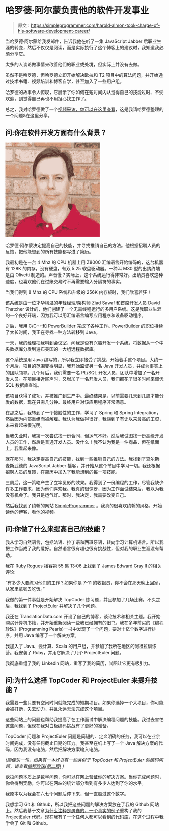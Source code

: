 # 哈罗德·阿尔蒙负责他的软件开发事业

> 原文：<https://simpleprogrammer.com/harold-almon-took-charge-of-his-software-development-career/>

当哈罗德·阿尔蒙给我发邮件，告诉我他在听了一集 JavaScript Jabber 后职业生涯的转变，然后不仅仅是阅读，而是实际执行了这个博客上的建议时，我知道我必须分享它。

太多的人谈论做事情来改善他们的职业或处境，但实际上并没有去做。

虽然不是哈罗德，但哈罗德立即开始解决欧拉和 T2 项目中的算法问题，并开始通过技术书籍、视频培训和博客自学，甚至加入了一些用户组。

哈罗德的故事令人惊叹，它展示了你如何在短时间内从觉得自己的技能过时、不受欢迎，到觉得自己再也不用担心找工作了。

总之，我对哈罗德做了一个[视频采访，你可以在这里查看](https://youtu.be/IyiwAmoIuew)，这是我请哈罗德整理的一个问题&在这里分享。

## 问:你在软件开发方面有什么背景？

![Harold Almon decided to improve his skills and looked for ways to market himself. He added all the skills he could think of to his resume based on feedback from recruiters.](img/fae571eb03228367837793b07db38f4e.png)

哈罗德·阿尔蒙决定提高自己的技能，并寻找推销自己的方法。他根据招聘人员的反馈，把他能想到的所有技能都写进了简历。

我最初是在一台 4 Mhz 的 CPU 机器上用 Z8000 汇编语言开始编码的，这台机器有 128K 的内存，没有硬盘，有双 5.25 软盘驱动器。一种叫 M30 型的出纳终端是由 Olivetti 制造的。声音慢？实际上，这个系统运行得非常好。出纳员喜欢这种速度，也喜欢他们在过账交易时不再需要输入分隔符的事实。

当我们得到 8 Mhz 的 CPU 系统和升级的 256K 内存板时，我们欣喜若狂！

该系统是由一位才华横溢的年轻经理/架构师 Ziad Sawaf 和首席开发人员 David Thatcher 设计的，他们创建了一个无需线程运行的多用户系统。这是我职业生涯的一个良好开端，因为我可以用汇编语言编写应用程序和设备驱动程序。

之后，我用 C/C++和 PowerBuilder 完成了各种工作。PowerBuilder 的职位持续了太长时间，我正在寻找一种方法转移到 Java。

一天，我的经理把我叫到会议室，问我是否有兴趣开发一个系统，将数据从一个中央数据库分发到遍布美国的一大组远程数据库。

这个系统是用 Java 编写的，所以我立即接受了挑战，开始着手这个项目。大约一个月后，项目的范围变得明显，我开始监督另一名 Java 开发人员，并成为事实上的团队领导。几个月后，我们需要一名 PL/SQL 开发人员，团队中增加了一名开发人员。在项目接近尾声时，又增加了一名开发人员，我们都花了很多时间来调优 SQL 数据库查询。

该项目获得了成功，并被推广到生产中。最终结果是，以前需要几天到几周才能分发的数据，现在只需几分钟。最终用户对该应用程序非常满意。

在那之后，我转到了一个接触性的工作，学习了 Spring 和 Spring Integration，然后因为内部重组而被解雇。我认为我做得很好，我赚到了有史以来最高的工资，未来看起来很光明。

当我失业时，我第一次尝试找一份合同，但运气不好。然后我试图找一份高级开发人员的工作，然后是普通开发人员。没什么！我不认为我是一件商品，但在纸面上，我看起来像。

就在那时，我决定提高自己的技能，找到一些推销自己的方法。我找到了查尔斯·麦斯武德的 JavaScript Jabber 播客，并开始从这个节目中学习一切。我还根据招聘人员的反馈，在简历中加入了我能想到的每一项技能。

三周后，这一策略产生了立竿见影的效果。我得到了一份编程的工作，尽管我缺少许多工作要求，因为他们喜欢我。我真的很惊讶，因为工作面试结束后，我以为我没有机会了。我只是运气好。那时，我决定，我需要改变自己。

然后我找到了约翰的网站 [SimpleProgrammer](https://simpleprogrammer.com/) 。我真的很喜欢约翰的风格，开始读他的博客，看他的视频。

## 问:你做了什么来提高自己的技能？

我从学习自然语言，包括法语、拉丁语和西班牙语，转向学习计算机语言。所以我把工作当成了我的爱好。自然语言很有趣也很有挑战性，但对我的职业生涯没有帮助。

我在 Ruby Rogues 播客第 55 集 13:06 上找到了 James Edward Gray II 的相关评论:

“有多少人要练习他们的工作？如果你是 7-11 的收银员，你不会在那天晚上回家，从家里拿钱去吃饭。”

我做的第一件事就是开始解决 TopCoder 练习题，并且参加了几场比赛。不久之后，我找到了 ProjectEuler 并解决了几个问题。

我还在 TranslationData.com 开设了自己的博客，谈论技术和相关主题。我开始购买计算机书籍，并开始重新阅读一些我已经拥有的旧书。我在多年前买的《编程珍珠》(Programming Pearls)一书中发现了一个问题，要对十亿个数字进行排序，并用 Java 编写了一个解决方案。

我加入了 Java、云计算、Scala 的用户组，并参加了我所在地区的阿祖拉训练营。我安装了 Ruby，并用它解决了几个 ProjectEuler 问题。

我彻底重组了我的 Linkedin 网站，重写了我的简历，试图让它更有吸引力。

## 问:为什么选择 TopCoder 和 ProjectEuler 来提升技能？

我需要一些只要有空闲时间就能完成的短期项目。如果你选择一个大项目，你可能会被打断，失去动力，并且永远无法完成这个项目。

这些网站上的问题也帮助我提高了在工作面试中解决编程问题的技能。我过去害怕这些问题，但现在我对白板编码挑战有了更好的准备。

TopCoder 问题和 ProjectEuler 问题是简短的、定义明确的任务，我可以在业余时间完成，没有任何截止日期的压力。我甚至在纸上写了一个 Java 解决方案的代码，因为我没有电脑，然后把解决方案输入电脑。

*(顺便说一句，如果有一本好书有一些类似于 TopCoder 和 ProjectEuler 的编码问题，请查看[编程珍珠(第二版)](http://www.amazon.com/gp/product/0201657880/ref=as_li_tl?ie=UTF8&camp=1789&creative=390957&creativeASIN=0201657880&linkCode=as2&tag=makithecompsi-20&linkId=URO4HA7L4T7CVJFQ) )*

欧拉问题本质上是数学问题，你可以在网上验证你的解决方案。当你完成问题时，你会得到奖励，你可以在网站的统计部分看到有多少人达到了你的水平。

我原本以为我会在六七个问题后停下来，但一直超过这个数字。

我想学习 Git 和 Github，所以我把这些问题的解决方案放在了我的 Github 网站上。然后我基于文章[为什么注释是愚蠢的，一个真实的例子](https://simpleprogrammer.com/2015/04/13/why-comments-are-stupid-a-real-example/)重构了我的 ProjectEuler 代码。现在我有了一个任何人都可以看到的代码库，在这个过程中我学会了 Git 和 Github。